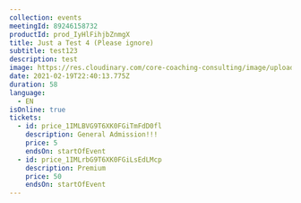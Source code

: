 ```yaml
---
collection: events
meetingId: 89246158732
productId: prod_IyHlFihjbZnmgX
title: Just a Test 4 (Please ignore)
subtitle: test123
description: test
image: https://res.cloudinary.com/core-coaching-consulting/image/upload/v1600812431/happy%20group.jpg
date: 2021-02-19T22:40:13.775Z
duration: 58
language:
  - EN
isOnline: true
tickets:
  - id: price_1IMLBVG9T6XK0FGiTmFdD0fl
    description: General Admission!!!
    price: 5
    endsOn: startOfEvent
  - id: price_1IMLrbG9T6XK0FGiLsEdLMcp
    description: Premium
    price: 50
    endsOn: startOfEvent
---
```

